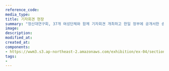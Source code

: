 ```yaml
---
reference_code:
media_type:
title: 기자회견 현장
summary: "정신대연구회, 37개 여성단체와 함께 기자회견 개최하고 한일 정부에 공개서한 송부 "
image:
description:
modified_at:
created_at:
components:
- https://wwm3.s3.ap-northeast-2.amazonaws.com/exhibition/ex-04/section-01-right/9_기자회견+현장.jpg
tags:
-
---
```

